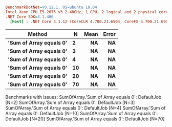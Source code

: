 ``` ini

BenchmarkDotNet=v0.12.1, OS=ubuntu 18.04
Intel Xeon CPU E5-2673 v3 2.40GHz, 1 CPU, 2 logical and 2 physical cores
.NET Core SDK=3.1.406
  [Host] : .NET Core 3.1.12 (CoreCLR 4.700.21.6504, CoreFX 4.700.21.6905), X64 RyuJIT


```
|                  Method |  N | Mean | Error |
|------------------------ |--- |-----:|------:|
| **&#39;Sum of Array equals 0&#39;** |  **2** |   **NA** |    **NA** |
| **&#39;Sum of Array equals 0&#39;** |  **3** |   **NA** |    **NA** |
| **&#39;Sum of Array equals 0&#39;** |  **4** |   **NA** |    **NA** |
| **&#39;Sum of Array equals 0&#39;** | **10** |   **NA** |    **NA** |
| **&#39;Sum of Array equals 0&#39;** | **20** |   **NA** |    **NA** |
| **&#39;Sum of Array equals 0&#39;** | **70** |   **NA** |    **NA** |

Benchmarks with issues:
  SumOfArray.'Sum of Array equals 0': DefaultJob [N=2]
  SumOfArray.'Sum of Array equals 0': DefaultJob [N=3]
  SumOfArray.'Sum of Array equals 0': DefaultJob [N=4]
  SumOfArray.'Sum of Array equals 0': DefaultJob [N=10]
  SumOfArray.'Sum of Array equals 0': DefaultJob [N=20]
  SumOfArray.'Sum of Array equals 0': DefaultJob [N=70]
